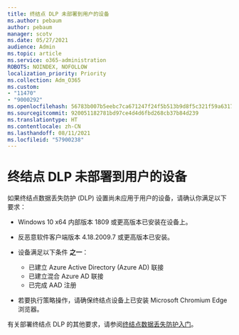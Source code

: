 ```yaml
---
title: 终结点 DLP 未部署到用户的设备
ms.author: pebaum
author: pebaum
manager: scotv
ms.date: 05/27/2021
audience: Admin
ms.topic: article
ms.service: o365-administration
ROBOTS: NOINDEX, NOFOLLOW
localization_priority: Priority
ms.collection: Adm_O365
ms.custom:
- "11470"
- "9000292"
ms.openlocfilehash: 56783b007b5eebc7ca671247f24f5b513b9d8f5c321f59a63170425c2d376a94
ms.sourcegitcommit: 920051182781bd97ce4d4d6fbd268cb37b84d239
ms.translationtype: HT
ms.contentlocale: zh-CN
ms.lasthandoff: 08/11/2021
ms.locfileid: "57900238"
---
```

# <a name="endpoint-dlp-not-deployed-to-users-device"></a>终结点 DLP 未部署到用户的设备

如果终结点数据丢失防护 (DLP) 设置尚未应用于用户的设备，请确认你满足以下要求：

- Windows 10 x64 内部版本 1809 或更高版本已安装在设备上。
- 反恶意软件客户端版本 4.18.2009.7 或更高版本已安装。
- 设备满足以下条件 **之一**：
    
    - 已建立 Azure Active Directory (Azure AD) 联接
    - 已建立混合 Azure AD 联接
    - 已完成 AAD 注册

- 若要执行策略操作，请确保终结点设备上已安装 Microsoft Chromium Edge 浏览器。

有关部署终结点 DLP 的其他要求，请参阅[终结点数据丢失防护入门](https://docs.microsoft.com/microsoft-365/compliance/endpoint-dlp-getting-started#prepare-your-endpoints)。